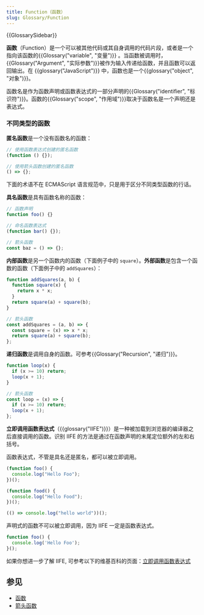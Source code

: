 ```yaml
---
title: Function（函数）
slug: Glossary/Function
---
```


{{GlossarySidebar}}

**函数**（Function）是一个可以被其他代码或其自身调用的代码片段，或者是一个指向该函数的{{Glossary("variable", "变量")}} 。当函数被调用时，{{Glossary("Argument", "实际参数")}}被作为输入传递给函数，并且函数可以返回输出。在 {{glossary("JavaScript")}} 中，函数也是一个{{glossary("object", "对象")}}。

函数名是作为函数声明或函数表达式的一部分声明的{{Glossary("identifier", "标识符")}}。函数的{{Glossary("scope", "作用域")}}取决于函数名是一个声明还是表达式。

### 不同类型的函数

**匿名函数**是一个没有函数名的函数：

```js
// 使用函数表达式创建的匿名函数
(function () {});

// 使用箭头函数创建的匿名函数
() => {};
```

下面的术语不在 ECMAScript 语言规范中，只是用于区分不同类型函数的行话。

**具名函数**是具有函数名称的函数：

```js
// 函数声明
function foo() {}

// 命名函数表达式
(function bar() {});

// 箭头函数
const baz = () => {};
```

**内部函数**是另一个函数内的函数（下面例子中的 `square`）。**外部函数**是包含一个函数的函数（下面例子中的 `addSquares`）：

```js
function addSquares(a, b) {
  function square(x) {
    return x * x;
  }
  return square(a) + square(b);
}

// 箭头函数
const addSquares = (a, b) => {
  const square = (x) => x * x;
  return square(a) + square(b);
};
```

**递归函数**是调用自身的函数。可参考{{Glossary("Recursion", "递归")}}。

```js
function loop(x) {
  if (x >= 10) return;
  loop(x + 1);
}

// 箭头函数
const loop = (x) => {
  if (x >= 10) return;
  loop(x + 1);
};
```

**立即调用函数表达式**（{{glossary("IIFE")}}）是一种被加载到浏览器的编译器之后直接调用的函数。识别 IIFE 的方法是通过在函数声明的末尾定位额外的左和右括号。

函数表达式，不管是具名还是匿名，都可以被立即调用。

```js
(function foo() {
  console.log("Hello Foo");
})();

(function food() {
  console.log("Hello Food");
})();

(() => console.log("hello world"))();
```

声明式的函数不可以被立即调用，因为 IIFE 一定是函数表达式。

```js example-bad
function foo() {
  console.log('Hello Foo');
}();
```

如果你想进一步了解 IIFE, 可参考以下的维基百科的页面：[立即调用函数表达式](https://zh.wikipedia.org/wiki/立即调用函数表达式)

## 参见

- [函数](/zh-CN/docs/Web/JavaScript/Guide/Functions)
- [箭头函数](/zh-CN/docs/Web/JavaScript/Reference/Functions/Arrow_functions)
